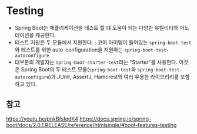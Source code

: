 # Testing

- Spring Boot는 애플리케이션을 테스트 할 떄 도움이 되는 다양한 유틸리티와 어노테이션을 제공한다.
- 테스트 지원은 두 모듈에서 지원한다. : 코어 아이템이 들어있는 ```spring-boot-test```와 테스트를 위한 auto-configuration을 지원하는 ```spring-boot-test-autoconfigure```
- 대부분의 개발자는 ```spring-boot-starter-test```라는 “Starter”를 사용한다. 이것은 Spring Boot의 두 테스트 모듈(```spring-boot-test```와 ```spring-boot-test-autoconfigure```)과 JUnit, AssertJ, Hamcrest와 여러 유용한 라이브러리를 포함하고 있다.

## 참고
https://youtu.be/pnkBfsIqdK4
https://docs.spring.io/spring-boot/docs/2.0.1.RELEASE/reference/htmlsingle/#boot-features-testing
